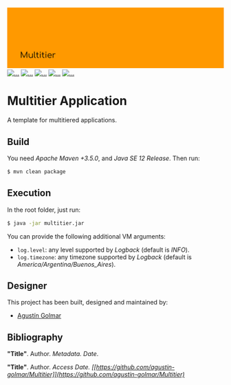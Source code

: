 [![...](.resource/image/readme-header.svg)](https://github.com/agustin-golmar/Multitier)
[![...](https://img.shields.io/badge/Java-v12-red.svg)](https://www.oracle.com/technetwork/java/javase/downloads/index.html)
[![...](https://img.shields.io/badge/release-v0.0.0-blue.svg)](https://github.com/agustin-golmar/Multitier/releases)
[![...](https://www.travis-ci.com/agustin-golmar/Multitier.svg?branch=master)](https://www.travis-ci.com/agustin-golmar/Multitier)
[![...](https://snyk.io/test/github/agustin-golmar/Multitier/badge.svg?targetFile=pom.xml)](https://snyk.io/test/github/agustin-golmar/Multitier?targetFile=pom.xml)
[![...](https://codecov.io/gh/agustin-golmar/Multitier/branch/master/graph/badge.svg)](https://codecov.io/gh/agustin-golmar/Multitier)

# Multitier Application

A template for multitiered applications.

## Build

You need _Apache Maven +3.5.0_, and _Java SE 12 Release_. Then run:

```bash
$ mvn clean package
```

## Execution

In the root folder, just run:

```bash
$ java -jar multitier.jar
```

You can provide the following additional VM arguments:

* `log.level`: any level supported by _Logback_ (default is _INFO_).
* `log.timezone`: any timezone supported by _Logback_ (default is _America/Argentina/Buenos\_Aires_).

## Designer

This project has been built, designed and maintained by:

* [Agustín Golmar](https://github.com/agustin-golmar)

## Bibliography

__"Title"__. Author. _Metadata. Date_.

__"Title"__. Author. _Access Date. [[https://github.com/agustin-golmar/Multitier]](https://github.com/agustin-golmar/Multitier)_
